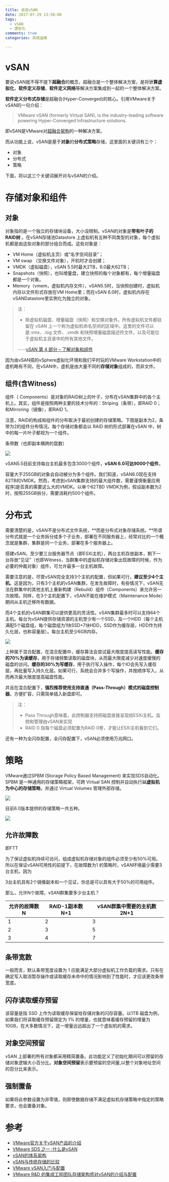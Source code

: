 ```yaml
---
title: 说说vSAN
date: 2017-07-29 13:50:00
tags:
  - vSAN
  - 虚拟化
comments: true
categories: 系统运维

---
```


# vSAN

要说vSAN就不得不提下**超融合**的概念，超融合是一个整体解决方案，是将**计算虚拟化**，**软件定义存储**，**软件定义网络**等解决方案集成到一起的一个整体解决方案。

<!--more-->

**软件定义分布式存储**是超融合(Hyper-Converged)的核心。引用VMware关于vSAN的一句介绍：

> VMware vSAN (formerly Virtual SAN), is the industry-leading software powering Hyper-Converged Infrastructure solutions.

即vSAN是VMware对[超融合架构](https://baike.baidu.com/item/%E8%B6%85%E8%9E%8D%E5%90%88%E5%9F%BA%E7%A1%80%E6%9E%B6%E6%9E%84)的一种解决方案。

而从功能上说，vSAN是基于**对象**的**分布式策略**存储，这里面的关键词有三个：

- 对象
- 分布式
- 策略

下面，将以这三个关键词展开对与vSAN的介绍。



# 存储对象和组件

## 对象

对象指的是一个独立的存储块设备，大小没限制。vSAN的对象是**带有叶子的RAID树** 。在vSAN存储池Datastore 上虚拟机有五种不同类型的对象，每个虚拟机都是由这些对象的部分组合而成。这些对象是：

- VM Home（虚拟机主页）或“名字空间目录”；
- VM swap （交换文件对象），开机时才会创建；
- VMDK（虚拟磁盘），vSAN 5.5时最大2TB，6.0最大62TB；
- Snapshots（快照），也叫增量盘，建立快照的每个对象都有，每个增量磁盘都是一个对象。
- Memory（vmem，虚拟机内存文件），vSAN5.5时，当快照创建时，虚拟机内存以文件形式存放在VM Home里；而在vSAN 6.0时，虚拟机内存在vSANDatastore里实例化为独立的对象。

> 注：
>
> - 除虚拟机磁盘、增量磁盘（快照）和交换对象外，所有虚拟机文件都驻留在 vSAN 上一个称为虚拟机命名空间的区域中。这里的文件可以是.vmx、.log 文件、.vmdk 和快照增量磁盘描述符文件，以及可能位于虚拟机主目录中的所有其他文件。
>
> ----[vSAN 第 4 部分 – 了解对象和组件](http://vsdsrevolution.blog.51cto.com/8674155/1384474/)

因为由vSAN搭的vSphere虚拟化环境和我们平时玩的VMware Workstation中的虚机略有不同，在vSAN中，虚机是由大量不同的**存储对象**组成的，而非文件。

## 组件(含Witness)

组件（ Components）是对象的RAID树上的叶子，分布在vSAN集群中的各个主机上。其实，组件是按照两种主要的技术分布的：Striping（条带），即RAID 0；和Mirroring（镜像），即RAID 1。

注意，RAID的构成和组件的分布取决于最初创建的存储策略。下图是副本为2，条带为2的组件分布情况。每个存储对象都会以 RAID 树的形式部署在vSAN 中，树中的每一片叶子都视为一个组件。

条带数（也即副本横跨的盘数）

![](http://olvboulzy.bkt.clouddn.com/20170729-VMDKObject.jpeg)

vSAN5.5目前支持每台主机最多包含3000个组件，**vSAN 6.0可达9000个组件**。

容量大于255GB的对象会自动被分为多个组件。我们知道，vSAN6.0现在支持62TB的VMDK。然而，考虑到vSAN集群支持的最大组件数，需要谨慎衡量应用程序]是否真的需要这么大的VMDK。以单个62TBD VMDK为例，假设副本数为2时，按照255GB拆分，需要消耗约500个组件。



# 分布式

需要清楚的是，vSAN不是分布式文件系统，**而是分布式对象存储系统。**所谓分布式就是一个业务拆分成多个子业务，部署在不同服务器上，经常对比的一个概念就是集群，集群是同一个业务，部署在多个服务器上。

搭建vSAN，至少要三台服务器节点（即ESXi主机），两台主机存放副本，剩下一台存放“见证”（也即Witness，当群集中的虚拟机存储对象出现故障的时候，作为必要的仲裁对象）组件，可允许最多一台主机故障。

需要注意的是，尽管vSAN完全支持3个主机的配置，但如果可行，**建议至少4个主机**。这是因为，只有3个主机的vSAN集群，在发生故障时，有些情况下，vSAN无法在群集中的其他主机上重新构建（Rebuild）组件（Components）来允许另一次故障。同样，在3个主机配置下，vSAN不能在维护模式（Maintenance Mode）期间从主机迁移所有数据。

而4个主机的vSAN群集可以提供更高的灵活性。vSAN集群最多时可以支持64个主机。每台为vSAN提供存储资源的主机至少有一个SSD，及一个HDD（每个主机满配5个磁盘组，每个磁盘组为1块SSD+7块HDD，SSD作为缓存层，HDD作为持久化层，也称容量层）。每台主机至少6GB内存。

![](http://olvboulzy.bkt.clouddn.com/20170729-vSAN.jpg)

上种属于混合配置，在混合配置中，缓存算法会尝试最大限度提高读写性能。**缓存的70%为读缓存**，用于存储频繁读取的磁盘块，从而最大限度减少对速度缓慢的磁盘的访问。**缓存的30%为写缓存**，用于执行写入操作，每个IO会先写入缓存层，再批量写入持久化层。如果可行，系统会合并多个写操作，并按顺序写入，从而再次最大限度提高磁盘性能。

并且在混合配置下，**强烈推荐使用支持直通（Pass-Through）模式的磁盘控制器**。方便扩容，只需简单插入新盘即可。

> 注：
>
> - Pass Through意味着，此控制器支持把磁盘直接呈现给ESXi主机。监控和管理由vSAN来实现
> - RAID 0 指每个磁盘必须配置为RAID 0卷，才能让ESXi主机看到它们。

还有一种为全闪存配置，全闪存配置下，vSAN必须使用万兆网口。



# 策略

VMware通过SPBM (Storage Policy Based Management) 来实现SDS自动化。SPBM 是一种通用的存储策略框架，可跨 Virtual SAN 控制并自动执行**以虚拟机为中心的存储策略**，并通过 Virtual Volumes 管理外部存储。

![](http://olvboulzy.bkt.clouddn.com/20170729-SPBM.jpg)

目前6.0版本提供的存储策略一共五种。

![](http://olvboulzy.bkt.clouddn.com/20170729-capability.jpg)

## 允许故障数

即FTT

为了保证虚拟机持续可访问，组成虚拟机存储对象的组件必须至少有50%可用。所以在保证vSAN可用性的前提下，在故障数为1 的策略时，vSAN环境最少需要3台主机，因为

3台主机具有2个镜像副本和一个见证，你总是可以具有大于50%的可用组件。

那么，允许N个故障，vSAN群集要多少台主机？

| 允许的故障数N | RAID-1副本数N+1 | vSAN群集中需要的主机数2N+1 |
| ------- | ------------ | ----------------- |
| 1       | 2            | 3                 |
| 2       | 3            | 5                 |
| 3       | 4            | 7                 |

## 条带宽数

一般而言，默认条带宽度设置为 1 应能满足大部分虚拟机工作负载的需求。只有在确定写入取消暂存操作或读取缓存未命中的情况影响到了性能时，才应该更改条带宽度。



## 闪存读取缓存预留

该容量是指 SSD 上作为读取缓存保留给存储对象的闪存容量。以1TB 磁盘为例，如果我们将读取缓存预留限定为 1% 的增量，也就意味着缓存预留的增量为 10GB，在大多数情况下，这一增量远远超出了一个虚拟机的需求。



## 对象空间预留

vSAN 上部署的所有对象都采用精简置备。此功能定义了初始化期间可以预留的存储对象逻辑大小百分比。**对象空间预留**表示要预留的空间量,以整个对象地址空间的百分比来表示。



## 强制置备

 如果将此参数设置为非零值，则即使数据存储不满足虚拟机存储策略中指定的策略要求，也会置备对象。



# 参考

- [VMware官方关于vSAN产品的介绍](https://www.vmware.com/products/vSAN.html)
- [VMware SDS 之一 :什么是vSAN](https://baijia.baidu.com/s?old_id=269575)
- [vSAN的体系架构](http://blog.csdn.net/mooncarp/article/details/51012700)
- [vSAN与传统存储的比较](http://bbs.vmsky.com/thread-55484-1-1.html)
- [VMware vSAN入门与配置](http://sanshileilei.blog.51cto.com/3105269/1374604)
- [VMware R&D 的集成工程团队存储架构师对vSAN的介绍与配置](http://vsdsrevolution.blog.51cto.com/8674155/1381072)